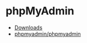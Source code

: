 # phpMyAdmin

- [Downloads](https://www.phpmyadmin.net/downloads/)
- [phpmyadmin/phpmyadmin](https://github.com/phpmyadmin/phpmyadmin)